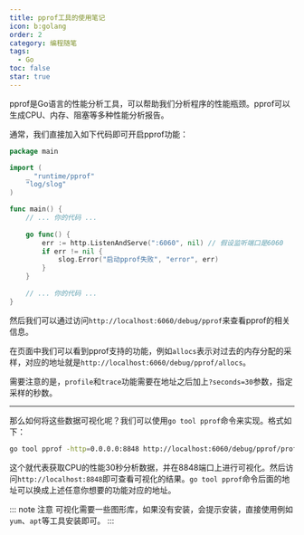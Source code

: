 ```yaml
---
title: pprof工具的使用笔记
icon: b:golang
order: 2
category: 编程随笔
tags: 
  - Go
toc: false
star: true
---
```


pprof是Go语言的性能分析工具，可以帮助我们分析程序的性能瓶颈。pprof可以生成CPU、内存、阻塞等多种性能分析报告。

通常，我们直接加入如下代码即可开启pprof功能：

```go {4,11-16} title="main.go"
package main

import (
    _ "runtime/pprof"
    "log/slog"
)

func main() {
    // ... 你的代码 ...
    
    go func() {
	    err := http.ListenAndServe(":6060", nil) // 假设监听端口是6060
	    if err != nil {
            slog.Error("启动pprof失败", "error", err)
        }
	}
	
	// ... 你的代码 ...
}
```

然后我们可以通过访问`http://localhost:6060/debug/pprof`来查看pprof的相关信息。

在页面中我们可以看到pprof支持的功能，例如`allocs`表示对过去的内存分配的采样，对应的地址就是`http://localhost:6060/debug/pprof/allocs`。

需要注意的是，`profile`和`trace`功能需要在地址之后加上`?seconds=30`参数，指定采样的秒数。

---

那么如何将这些数据可视化呢？我们可以使用`go tool pprof`命令来实现。格式如下：

```bash
go tool pprof -http=0.0.0.0:8848 http://localhost:6060/debug/pprof/profile?seconds=30
```

这个就代表获取CPU的性能30秒分析数据，并在8848端口上进行可视化。然后访问`http://localhost:8848`即可查看可视化的结果。`go tool pprof`命令后面的地址可以换成上述任意你想要的功能对应的地址。

::: note 注意
可视化需要一些图形库，如果没有安装，会提示安装，直接使用例如`yum`、`apt`等工具安装即可。
:::
